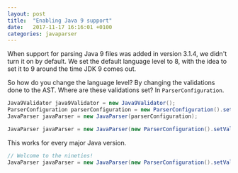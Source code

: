 ```yaml
---
layout: post
title:  "Enabling Java 9 support"
date:   2017-11-17 16:16:01 +0100
categories: javaparser
---
```

When support for parsing Java 9 files was added in version 3.1.4,
we didn't turn it on by default.
We set the default language level to 8,
with the idea to set it to 9 around the time JDK 9 comes out.

So how do you change the language level?
By changing the validations done to the AST.
Where are these validations set?
In `ParserConfiguration`.

```java
Java9Validator java9Validator = new Java9Validator();
ParserConfiguration parserConfiguration = new ParserConfiguration().setValidator(java9Validator);
JavaParser javaParser = new JavaParser(parserConfiguration);
```

```java
JavaParser javaParser = new JavaParser(new ParserConfiguration().setValidator(new Java9Validator()));
```

This works for every major Java version.

```java
// Welcome to the nineties!
JavaParser javaParser = new JavaParser(new ParserConfiguration().setValidator(new Java1_0Validator()));
```